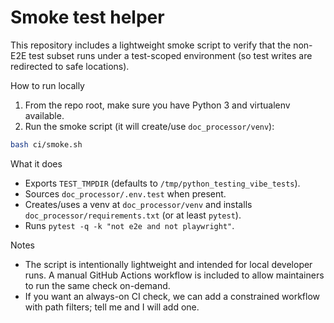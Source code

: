 # Smoke test helper

This repository includes a lightweight smoke script to verify that the non-E2E test subset runs under a test-scoped environment (so test writes are redirected to safe locations).

How to run locally

1. From the repo root, make sure you have Python 3 and virtualenv available.
2. Run the smoke script (it will create/use `doc_processor/venv`):

```bash
bash ci/smoke.sh
```

What it does

- Exports `TEST_TMPDIR` (defaults to `/tmp/python_testing_vibe_tests`).
- Sources `doc_processor/.env.test` when present.
- Creates/uses a venv at `doc_processor/venv` and installs `doc_processor/requirements.txt` (or at least `pytest`).
- Runs `pytest -q -k "not e2e and not playwright"`.

Notes

- The script is intentionally lightweight and intended for local developer runs. A manual GitHub Actions workflow is included to allow maintainers to run the same check on-demand.
- If you want an always-on CI check, we can add a constrained workflow with path filters; tell me and I will add one.
